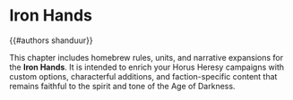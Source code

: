 # Iron Hands
{{#authors shanduur}}

This chapter includes homebrew rules, units, and narrative expansions for the **Iron Hands**. It is intended to enrich your Horus Heresy campaigns with custom options, characterful additions, and faction-specific content that remains faithful to the spirit and tone of the Age of Darkness.

